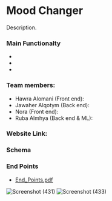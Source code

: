 # Mood Changer

Description.

### Main Functionalty
-
-
-

### Team members:
- Hawra Alomani (Front end):
- Jawaher Alqotym (Back end):
- Nora (Front end):
- Ruba Almhya (Back end & ML):

### Website Link:

### Schema

### End Points
- [End_Points.pdf](https://github.com/RubaALmohya/Final-full-stack-project/files/9205562/End_Points.pdf)

![Screenshot (431)](https://user-images.githubusercontent.com/63616896/181426828-326ade46-e347-4742-ac9a-0b8dc41f5830.png)
![Screenshot (433)](https://user-images.githubusercontent.com/63616896/181427417-4455f5c2-6945-4c5c-a045-b84b4d4fec0a.png)

